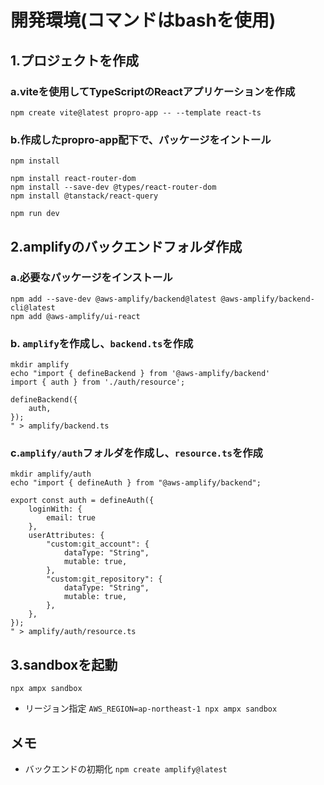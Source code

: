 # 開発環境(コマンドはbashを使用)
## 1.プロジェクトを作成
### a.viteを使用してTypeScriptのReactアプリケーションを作成  
`npm create vite@latest propro-app -- --template react-ts`  
### b.作成したpropro-app配下で、パッケージをイントール  
`npm install`  
```
npm install react-router-dom
npm install --save-dev @types/react-router-dom
npm install @tanstack/react-query
```

`npm run dev`


## 2.amplifyのバックエンドフォルダ作成
### a.必要なパッケージをインストール  
```
npm add --save-dev @aws-amplify/backend@latest @aws-amplify/backend-cli@latest
npm add @aws-amplify/ui-react
```  
### b. `amplify`を作成し、`backend.ts`を作成
```
mkdir amplify
echo "import { defineBackend } from '@aws-amplify/backend'
import { auth } from './auth/resource';

defineBackend({
    auth,
});
" > amplify/backend.ts
```
### c.`amplify/auth`フォルダを作成し、`resource.ts`を作成
```
mkdir amplify/auth
echo "import { defineAuth } from "@aws-amplify/backend";

export const auth = defineAuth({
    loginWith: {
        email: true
    },
    userAttributes: {
        "custom:git_account": {
            dataType: "String",
            mutable: true,
        },
        "custom:git_repository": {
            dataType: "String",
            mutable: true,
        },
    },
});
" > amplify/auth/resource.ts
```
## 3.sandboxを起動
`npx ampx sandbox`
- リージョン指定
`AWS_REGION=ap-northeast-1 npx ampx sandbox`

## メモ
- バックエンドの初期化
    `npm create amplify@latest`
